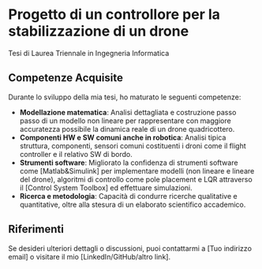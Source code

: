 # Progetto di un controllore per la stabilizzazione di un drone
Tesi di Laurea Triennale in Ingegneria Informatica

## Competenze Acquisite

Durante lo sviluppo della mia tesi, ho maturato le seguenti competenze:

- **Modellazione matematica**: Analisi dettagliata e costruzione passo passo di un modello non lineare per rappresentare con maggiore accuratezza possibile la dinamica reale di un drone quadricottero.
- **Componenti HW e SW comuni anche in robotica**: Analisi tipica struttura, componenti, sensori comuni costituenti i droni come il flight controller e il relativo SW di bordo.
- **Strumenti software**: Migliorato la confidenza di strumenti software come [Matlab&Simulink] per implementare modelli (non lineare e lineare del drone), algoritmi di controllo come pole placement e LQR attraverso il [Control System Toolbox] ed effettuare simulazioni.
- **Ricerca e metodologia**: Capacità di condurre ricerche qualitative e quantitative, oltre alla stesura di un elaborato scientifico accademico.

## Riferimenti

Se desideri ulteriori dettagli o discussioni, puoi contattarmi a [Tuo indirizzo email] o visitare il mio [LinkedIn/GitHub/altro link].
